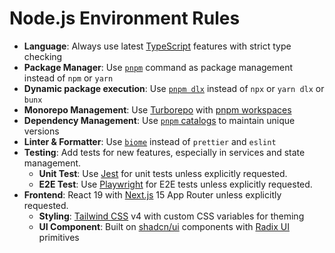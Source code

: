 # Node.js Environment Rules

- **Language**: Always use latest [TypeScript](https://www.typescriptlang.org/docs) features with strict type checking
- **Package Manager**: Use [`pnpm`](https://pnpm.io/motivation) command as package management instead of `npm` or `yarn`
- **Dynamic package execution**: Use [`pnpm dlx`](https://pnpm.io/cli/dlx) instead of `npx` or `yarn dlx` or `bunx`
- **Monorepo Management**: Use [Turborepo](https://turborepo.com/docs) with [pnpm workspaces](https://pnpm.io/workspaces)
- **Dependency Management**: Use [`pnpm` catalogs](https://pnpm.io/catalogs) to maintain unique versions
- **Linter & Formatter**: Use [`biome`](https://biomejs.dev/guides/getting-started/) instead of `prettier` and `eslint`
- **Testing**: Add tests for new features, especially in services and state management.
  - **Unit Test**: Use [Jest](https://jestjs.io/docs) for unit tests unless explicitly requested.
  - **E2E Test**: Use [Playwright](https://playwright.dev/docs) for E2E tests unless explicitly requested.
- **Frontend**: React 19 with [Next.js](https://nextjs.org/docs) 15 App Router unless explicitly requested.
  - **Styling**: [Tailwind CSS](https://tailwindcss.com/docs/styling-with-utility-classes) v4 with custom CSS variables for theming
  - **UI Component**: Built on [shadcn/ui](https://ui.shadcn.com/docs) components with [Radix UI](https://www.radix-ui.com/themes/docs/overview/getting-started) primitives
